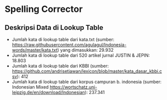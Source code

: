 # Spelling Corrector

## Deskripsi Data di Lookup Table
- Jumlah kata di lookup table dari kata.txt (sumber: https://raw.githubusercontent.com/agulagul/Indonesia-words/master/kata.txt) yang dimasukkan: 29.932
- Jumlah kata di lookup table dari 520 artikel jurnal JUSTIN & JEPIN: 18.803
- Jumlah kata di lookup table dari KBBI (sumber: https://github.com/andrisetiawan/lexicon/blob/master/kata_dasar_kbbi.csv): 412
- Jumlah kata di lookup table dari korpus campuran b. indonesia (sumber: Indonesian Mixed https://wortschatz.uni-leipzig.de/en/download/Indonesian): 237.341

